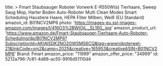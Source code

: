 title: >
  Fmart Staubsauger Roboter Vorwerk E-R550W(s) Tierhaare, Sweep Saug Mop, Harter Boden Auto-Roboter
  Multi Clean Modes Smart Scheduling Haustiere Haare, HEPA Fliter Milben, Weiß (EU Standard)
amazon_id: B01NCV2MP6
photo: 'https://images-eu.ssl-images-amazon.com/images/I/416O3%2BWIOjL._SL160_.jpg'
amazon_product_url: 'https://www.amazon.de/Fmart-Staubsauger-Tierhaare-Auto-Roboter-Scheduling/dp/B01NCV2MP6?SubscriptionId=AKIAI5DK2NO2GWSMS6CQ&tag=wwwroboterwel-21&linkCode=xm2&camp=2025&creative=165953&creativeASIN=B01NCV2MP6'
Brand: Fmart
amazon_price: "11999"
amazon_offer_price: "34999"
id: 5212a796-7c81-4d88-ac55-9916d51110d4
